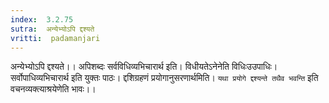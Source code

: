```yaml
---
index:  3.2.75
sutra:  अन्येभ्योऽपि द्दश्यते
vritti:  padamanjari
---
```


अन्येभ्योऽपि द्दश्यते।। अपिशब्दः सर्वविधिव्यभिचारार्थ इति। विधीयतेऽनेनेति विधिःउउपाधिः। सर्वोपाधिव्यभिचारार्थ इति युक्तः पाठः। द्दशिग्रहणं प्रयोगानुसरणार्थमिति। `यथा प्रयोगे द्दश्यन्ते तथैव भवन्ति` इति वचनव्यक्त्याश्रयेणेति भावः।।

